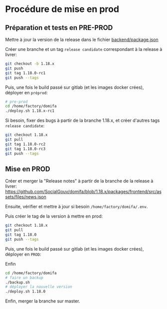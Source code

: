 # Procédure de mise en prod

## Préparation et tests en PRE-PROD

Mettre à jour la version de la release dans le fichier [backend/package.json](../packages/backend/package.json)

Créer une branche et un tag `release candidate` correspondant à la release à livrer:

```bash
git checkout -b 1.18.x
git push
git tag 1.18.0-rc1
git push --tags
```

Puis, une fois le build passé sur gitlab (et les images docker crées), déployer en `préprod`:

```bash
# pre-prod
cd /home/factory/domifa
./deploy.sh 1.18.x-rc1
```

Si besoin, fixer des bugs à partir de la branche 1.18.x, et créer d'autres tags `release candidate`:

```bash
git checkout 1.18.x
git pull
git tag 1.18.0-rc2
git tag 1.18.0-rc3
git push --tags
```

## Mise en PROD

Créer et merger la "Release notes" à partir de la branche de la release à livrer: <https://github.com/SocialGouv/domifa/blob/1.18.x/packages/frontend/src/assets/files/news.json>

Ensuite, vérifier et mettre à jour si besoin `/home/factory/domifa/.env`.

Puis créer le tag de la version à mettre en prod:

```bash
git checkout 1.18.x
git pull
git tag 1.18.0
git push --tags
```

Puis, une fois le build passé sur gitlab (et les images docker crées), déployer en `PROD`:

Enfin

```bash
cd /home/factory/domifa
# faire un backup
./backup.sh
# déployer la nouvelle version
./deploy.sh 1.18.0
```

Enfin, merger la branche sur master.
